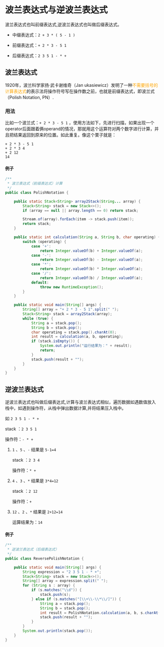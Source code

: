 # 波兰表达式与逆波兰表达式

波兰表达式也叫前缀表达式,逆波兰表达式也叫做后缀表达式。

- 中缀表达式：`2 + 3 * ( 5 - 1 )`

- 前缀表达式：`+ 2 * 3 - 5 1` 

- 后缀表达式：`2 3 5 1 - * +`

## 波兰表达式

1920年，波兰科学家扬·武卡谢维奇（Jan ukasiewicz）发明了一种<font color='orange'>不需要括号的计算表达式</font>的表示法将操作符号写在操作数之前，也就是前缀表达式，即波兰式（Polish Notation, PN）.

### 用法

比如一个波兰式：`+ 2 * 3 - 5 1` ，使用方法如下，先进行扫描，如果出现一个operator后面跟着俩operand的情况，那就用这个运算符对两个数字进行计算，并且把结果返回到原来的位置。如此重复。像这个栗子就是：

```
+ 2 * 3 - 5 1
+ 2 * 3 4
+ 2 12
14
```
#### 例子

```java
/**
 * 波兰表达式（前缀表达式）计算
 */
public class PolishNotation {

    public static Stack<String> array2Stack(String... array) {
        Stack<String> stack = new Stack<>();
        if (array == null || array.length == 0) return stack;

        Stream.of(array).forEach(item -> stack.push(item));
        return stack;
    }

    public static int calculation(String a, String b, char operating) {
        switch (operating) {
            case '+':
                return Integer.valueOf(b) + Integer.valueOf(a);
            case '-':
                return Integer.valueOf(b) - Integer.valueOf(a);
            case '*':
                return Integer.valueOf(b) * Integer.valueOf(a);
            case '/':
                return Integer.valueOf(b) / Integer.valueOf(a);
            default:
                throw new RuntimeException();
        }
    }

    public static void main(String[] args) {
        String[] array = "+ 2 * 3 - 5 1".split(" ");
        Stack<String> stack = array2Stack(array);
        while (true) {
            String a = stack.pop();
            String b = stack.pop();
            char operating = stack.pop().charAt(0);
            int result = calculation(a, b, operating);
            if (stack.isEmpty()) {
                System.out.println("运行结果为：" + result);
                return;
            }
            stack.push(result + "");
        }
    }
}
```
## 逆波兰表达式

逆波兰表达式也叫做后缀表达式,计算与波兰表达式相似，遍历数据如遇数值放入栈中，如遇到操作符，从栈中弹出数据计算,并将结果压入栈中。

如 `2 3 5 1 - * +`

stack ：`2 3 5 1`

操作符：`- * +`

1.  `1` 、`5` 、`-` 结果是 `5-1=4`

    stack ：`2 3 4`
    
    操作符：`* +`

2.  `4` 、`3` 、`*` 结果是 `3*4=12`

    stack ：`2 12`
    
    操作符：`+`

3.  `12` 、`2` 、`*` 结果是 `2+12=14`

    运算结果为：`14`

#### 例子
```java
/**
 * 逆波兰表达式（后缀表达式）
 */
public class ReversePolishNotation {

    public static void main(String[] args) {
        String expression = "2 3 5 1 - * +";
        Stack<String> stack = new Stack<>();
        String[] array = expression.split(" ");
        for (String s : array) {
            if (s.matches("\\d")) {
                stack.push(s);
            } else if (s.matches("[\\+\\-\\*\\/]")) {
                String a = stack.pop();
                String b = stack.pop();
                int result = PolishNotation.calculation(a, b, s.charAt(0));
                stack.push(result + "");
            }
        }
        System.out.println(stack.pop());
    }
}
```
